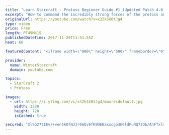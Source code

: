 ```yaml
---
title: "Learn Starcraft - Protoss Beginner Guide #1 (Updated Patch 4.0 FREE TO PLAY)"
excerpt: "How to command the incredibly strong forces of the protoss and cover weaknesses against the other inferior races. Updated for patch 4.0! This guide is not intended for COMPLETELY new players, but those who have played several games/campaign missions and grasp the very basics."
originalUrl: https://youtube.com/watch?v=x3ZkSX0tJg4
type: video
price: Free
length: PT49M41S
publishedDateTime: 2017-11-26T11:51:55Z
heat: 60

featuredContent: "<iframe width=\"800\" height=\"500\" frameborder=\"0\" src=\"https://www.youtube.com/embed/x3ZkSX0tJg4\" allow=\"accelerometer; autoplay; encrypted-media; gyroscope; picture-in-picture\" allowfullscreen></iframe>"

provider:
  name: WinterStarcraft
  domain: youtube.com

topics:
  - StarCraft 2
  - Protoss

images:
  - url: https://i.ytimg.com/vi/x3ZkSX0tJg4/maxresdefault.jpg
    width: 1280
    height: 720
    isCached: true

secured: "XlSG27tIEv/+ven5KOfNJIr0AQv6fK9DEBaxxcgo3E6ldFuNQ73Ob/AhFTxlsjC3uHL6s1vz4IDt9xpvKuixELR8E8sz+a6FdZ0qFlbKp2xbwLDenUzC5G89ZX5tL3cl50gn978yhPc0HZuoU4sLyYjSo0P4z5Catl96BEzmu+lhPj7qB9TwwTK0N4ForczSyrcNAO5xHSPHXnuilAkpah7wBT7zxNGIz5yyY9ufAFEt3cp0uVbjtwE8CaQIHVY3yVRYccRGY3w0VPnHTL1Olc8+9S0dzkgjc6qSp91mZASBLPeR/Q9Liqo8WhUk6eVeFMk425wyahgxhB8mwivZTXE26MkE9ymg51vT2jsnh8aupIGpbometOIWVvXjA6iacJXaVBfBWZV7H7VqnYw13IDWwt9mSzSlyot8a+TlL3Udpej/nscobvFA9C+XcSD1;N1VG2w06YC+t5Z+uLzx3bw=="
---
```


